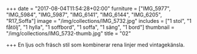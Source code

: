 +++
date = "2017-08-04T11:54:28+02:00"
furniture = ["IMG_5977", "IMG_5984", "IMG_5987", "IMG_6141", "IMG_6144", "IMG_6205", "R17_Soffa"]
image = "/img/collections/IMG_5732.jpg"
includes = ["1 stol", "1 fåtölj", "1 hylla", "1 soffbord", "1 soffa", "1 säng", "1 bord"]
thumbnail = "/img/collections/IMG_5732-thumb.jpg"
title = "02"

+++
En ljus och fräsch stil som kombinerar rena linjer med vintagekänsla.